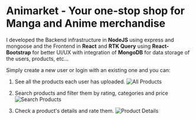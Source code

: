 # Animarket - Your one-stop shop for Manga and Anime merchandise

I developed the Backend infrastructure in <b>NodeJS</b> using express and mongoose
and the Frontend in <b>React</b> and <b>RTK Query</b> using <b>React-Bootstrap</b> for better UI/UX
with integration of <b>MongoDB</b> for data storage of the users, products, etc...

Simply create a new user or login with an existing one and you can:

1. See all the products each user has uploaded.
![All Products](https://github.com/yairyakobson/Animarket/assets/32851854/e7100522-6b62-4527-9b3d-5b9b01d506cc)

2. Search products and filter them by rating, categories and price
![Search Products](https://github.com/yairyakobson/Animarket/assets/32851854/9a202748-bdb8-4d6f-9762-d4945d34e07b)

3. Check a product's details and rate them.
![Product Details](https://github.com/yairyakobson/Animarket/assets/32851854/306db368-fb4e-4530-b6d9-8e528c996a14)